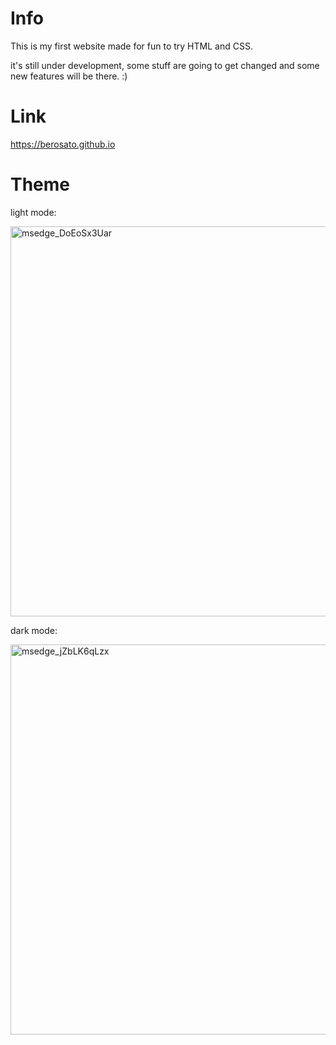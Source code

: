 # Info
This is my first website made for fun to try HTML and CSS.

it's still under development, some stuff are going to get changed and some new features will be there. :)

# Link
https://berosato.github.io

# Theme
light mode:

<img width="624" alt="msedge_DoEoSx3Uar" src="https://user-images.githubusercontent.com/75726739/150690740-cb8b71cc-a51a-46c7-906e-af05a941ccdd.png">

dark mode:

<img width="624" alt="msedge_jZbLK6qLzx" src="https://user-images.githubusercontent.com/75726739/150690753-9399264a-0251-4910-aa63-185c9a5dd836.png">
